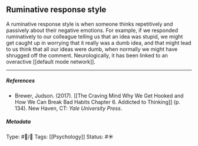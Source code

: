 ## Ruminative response style  # 

A ruminative response style is when someone thinks repetitively and passively about their negative emotions. For example, if we responded ruminatively to our colleague telling us that an idea was stupid, we might get caught up in worrying that it really was a dumb idea, and that might lead to us think that all our ideas were dumb, when normally we might have shrugged off the comment. Neurologically, it has been linked to an overactive [[default mode network]].

___

##### References

- Brewer, Judson. (2017). [[The Craving Mind Why We Get Hooked and How We Can Break Bad Habits Chapter 6. Addicted to Thinking]] (p. 134). New Haven, CT: _Yale University Press_. 

##### Metadata

Type: #🔵/🔵 
Tags: [[Psychology]] 
Status: #☀️ 